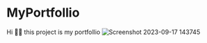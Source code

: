 # MyPortfollio
Hi 🖐🏼 this project is my portfollio 
![Screenshot 2023-09-17 143745](https://github.com/KhanUllahAman/MyPortfollio/assets/119694615/27ddff9a-294c-4baf-a073-fd2e43e7e0ed)

